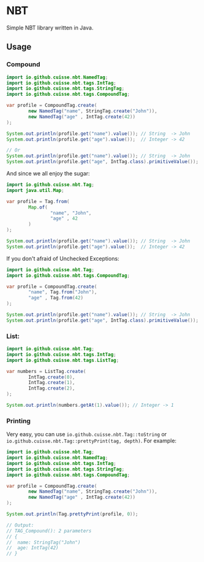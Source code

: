 # NBT 

Simple NBT library written in Java.

## Usage
### Compound
```java
import io.github.cuisse.nbt.NamedTag;
import io.github.cuisse.nbt.tags.IntTag;
import io.github.cuisse.nbt.tags.StringTag;
import io.github.cuisse.nbt.tags.CompoundTag;

var profile = CompoundTag.create(
        new NamedTag("name", StringTag.create("John")),
        new NamedTag("age" , IntTag.create(42))
);

System.out.println(profile.get("name").value()); // String  -> John
System.out.println(profile.get("age").value());  // Integer -> 42

// Or
System.out.println(profile.get("name").value()); // String  -> John
System.out.println(profile.get("age", IntTag.class).primitiveValue()); // int -> 42
```

And since we all enjoy the sugar:
```java
import io.github.cuisse.nbt.Tag;
import java.util.Map;

var profile = Tag.from(
        Map.of(
                "name", "John",
                "age" , 42
        )
);

System.out.println(profile.get("name").value()); // String  -> John
System.out.println(profile.get("age").value());  // Integer -> 42
```

If you don't afraid of Unchecked Exceptions:
```java
import io.github.cuisse.nbt.Tag;
import io.github.cuisse.nbt.tags.CompoundTag;

var profile = CompoundTag.create(
        "name", Tag.from("John"),
        "age" , Tag.from(42)
);

System.out.println(profile.get("name").value()); // String  -> John
System.out.println(profile.get("age", IntTag.class).primitiveValue()); // int -> 42
```

### List:
```java
import io.github.cuisse.nbt.Tag;
import io.github.cuisse.nbt.tags.IntTag;
import io.github.cuisse.nbt.tags.ListTag;

var numbers = ListTag.create(
        IntTag.create(0),
        IntTag.create(1),
        IntTag.create(2),
);

System.out.println(numbers.getAt(1).value()); // Integer -> 1
```

### Printing
Very easy, you can use ```io.github.cuisse.nbt.Tag::toString``` or ```io.github.cuisse.nbt.Tag::prettyPrint(tag, depth)```. For example:

```java
import io.github.cuisse.nbt.Tag;
import io.github.cuisse.nbt.NamedTag;
import io.github.cuisse.nbt.tags.IntTag;
import io.github.cuisse.nbt.tags.StringTag;
import io.github.cuisse.nbt.tags.CompoundTag;

var profile = CompoundTag.create(
        new NamedTag("name", StringTag.create("John")),
        new NamedTag("age" , IntTag.create(42))
);

System.out.println(Tag.prettyPrint(profile, 0));

// Output:
// TAG_Compound(): 2 parameters
// {
//  name: StringTag("John")
//  age: IntTag(42)
// }
```
